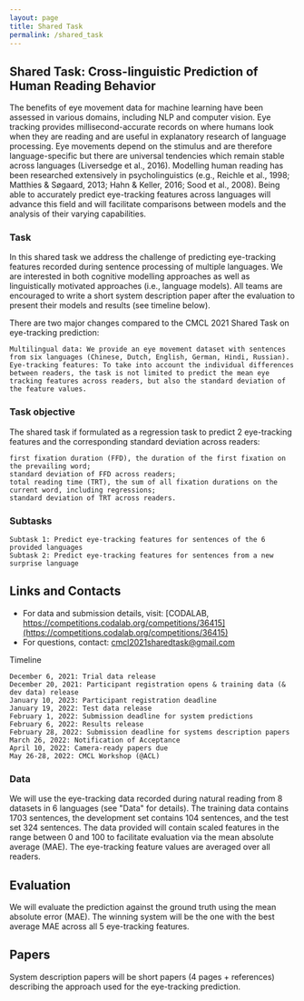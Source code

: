 ```yaml
---
layout: page
title: Shared Task
permalink: /shared_task
---
```


## Shared Task: Cross-linguistic Prediction of Human Reading Behavior

The benefits of eye movement data for machine learning have been assessed in various domains, including NLP and computer vision. Eye tracking provides millisecond-accurate records on where humans look when they are reading and are useful in explanatory research of language processing. Eye movements depend on the stimulus and are therefore language-specific but there are universal tendencies which remain stable across languages (Liversedge et al., 2016). Modelling human reading has been researched extensively in psycholinguistics (e.g., Reichle et al., 1998; Matthies & Søgaard, 2013; Hahn & Keller, 2016; Sood et al., 2008). Being able to accurately predict eye-tracking features across languages will advance this field and will facilitate comparisons between models and the analysis of their varying capabilities.

### Task

In this shared task we address the challenge of predicting eye-tracking features recorded during sentence processing of multiple languages. We are interested in both cognitive modelling approaches as well as linguistically motivated approaches (i.e., language models). All teams are encouraged to write a short system description paper after the evaluation to present their models and results (see timeline below).

There are two major changes compared to the CMCL 2021 Shared Task on eye-tracking prediction:

    Multilingual data: We provide an eye movement dataset with sentences from six languages (Chinese, Dutch, English, German, Hindi, Russian).
    Eye-tracking features: To take into account the individual differences between readers, the task is not limited to predict the mean eye tracking features across readers, but also the standard deviation of the feature values.


### Task objective

The shared task if formulated as a regression task to predict 2 eye-tracking features and the corresponding standard deviation across readers:

    first fixation duration (FFD), the duration of the first fixation on the prevailing word;
    standard deviation of FFD across readers;
    total reading time (TRT), the sum of all fixation durations on the current word, including regressions;
    standard deviation of TRT across readers.

### Subtasks

    Subtask 1: Predict eye-tracking features for sentences of the 6 provided languages
    Subtask 2: Predict eye-tracking features for sentences from a new surprise language


## Links and Contacts

- For data and submission details, visit: [CODALAB, https://competitions.codalab.org/competitions/36415](https://competitions.codalab.org/competitions/36415)
- For questions, contact: [cmcl2021sharedtask@gmail.com](mailto:cmcl2021sharedtask@gmail.com)


Timeline

    December 6, 2021: Trial data release
    December 20, 2021: Participant registration opens & training data (& dev data) release
    January 10, 2023: Participant registration deadline
    January 19, 2022: Test data release
    February 1, 2022: Submission deadline for system predictions
    February 6, 2022: Results release
    February 28, 2022: Submission deadline for systems description papers
    March 26, 2022: Notification of Acceptance
    April 10, 2022: Camera-ready papers due
    May 26-28, 2022: CMCL Workshop (@ACL)


### Data

We will use the eye-tracking data recorded during natural reading from 8 datasets in 6 languages (see "Data" for details). The training data contains 1703 sentences, the development set contains 104 sentences, and the test set 324 sentences. The data provided will contain scaled features in the range between 0 and 100 to facilitate evaluation via the mean absolute average (MAE). The eye-tracking feature values are averaged over all readers.


## Evaluation

We will evaluate the prediction against the ground truth using the mean absolute error (MAE).
The winning system will be the one with the best average MAE across all 5 eye-tracking features.


## Papers

System description papers will be short papers (4 pages + references) describing the approach used for the eye-tracking prediction.
